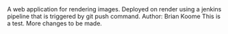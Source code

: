 ##
A web application for rendering images. Deployed on render using a jenkins pipeline that is triggered by git push command.
Author: Brian Koome
This is a test. More changes to be made.
